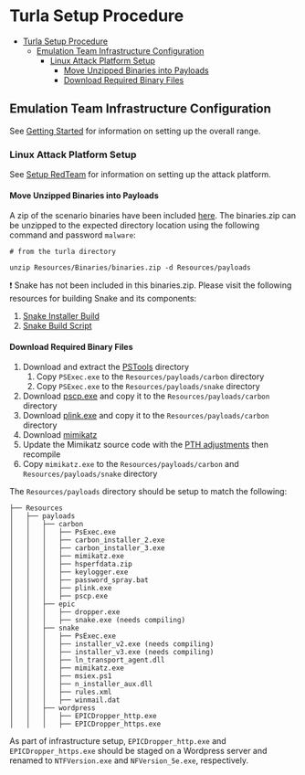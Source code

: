 # Turla Setup Procedure

- [Turla Setup Procedure](#turla-setup-procedure.)
  - [Emulation Team Infrastructure Configuration](#emulation-team-infrastructure-configuration.)
    - [Linux Attack Platform Setup](#linux-attack-platform-setup.)
      - [Move Unzipped Binaries into Payloads](#move-unzipped-binaries-into-payloads.)
      - [Download Required Binary Files](#download-required-binary-files.)

## Emulation Team Infrastructure Configuration

See [Getting Started](GettingStarted.md) for information on setting up the overall range.

### Linux Attack Platform Setup

See [Setup RedTeam](Setup-RedTeam.md) for information on setting up the attack platform.

#### Move Unzipped Binaries into Payloads

A zip of the scenario binaries have been included [here](Resources_Binaries.). The
binaries.zip can be unzipped to the expected directory location using the
following command and password `malware`:

```shell
# from the turla directory

unzip Resources/Binaries/binaries.zip -d Resources/payloads
```

:exclamation: Snake has not been included in this binaries.zip. Please visit the following
resources for building Snake and its components:

1. [Snake Installer Build](README.md#build)
1. [Snake Build Script](buildall.ps1)

#### Download Required Binary Files

1. Download and extract the [PSTools](https://learn.microsoft.com/en-us/sysinternals/downloads/pstools) directory
    1. Copy `PSExec.exe` to the `Resources/payloads/carbon` directory
    1. Copy `PSExec.exe` to the `Resources/payloads/snake` directory
1. Download [pscp.exe](https://the.earth.li/~sgtatham/putty/latest/w64/pscp.exe) and copy it to the `Resources/payloads/carbon` directory
1. Download [plink.exe](https://the.earth.li/~sgtatham/putty/latest/w64/plink.exe) and copy it to the `Resources/payloads/carbon` directory
1. Download [mimikatz](https://github.com/gentilkiwi/mimikatz/)
1. Update the Mimikatz source code with the [PTH adjustments](README.md#adjustments-made-to-mimikatz-pth-function) then recompile
1. Copy `mimikatz.exe` to the `Resources/payloads/carbon` and `Resources/payloads/snake` directory

The `Resources/payloads` directory should be setup to match the following:

```text
├── Resources
│   ├── payloads
│   │   ├── carbon
│   │   │   ├── PsExec.exe
│   │   │   ├── carbon_installer_2.exe
│   │   │   ├── carbon_installer_3.exe
│   │   │   ├── mimikatz.exe
│   │   │   ├── hsperfdata.zip
│   │   │   ├── keylogger.exe
│   │   │   ├── password_spray.bat
│   │   │   ├── plink.exe
│   │   │   ├── pscp.exe
│   │   ├── epic
│   │   │   ├── dropper.exe
│   │   │   ├── snake.exe (needs compiling)
│   │   ├── snake
│   │   │   ├── PsExec.exe
│   │   │   ├── installer_v2.exe (needs compiling)
│   │   │   ├── installer_v3.exe (needs compiling)
│   │   │   ├── ln_transport_agent.dll
│   │   │   ├── mimikatz.exe
│   │   │   ├── msiex.ps1
│   │   │   ├── n_installer_aux.dll
│   │   │   ├── rules.xml
│   │   │   ├── winmail.dat
│   │   ├── wordpress
│   │   │   ├── EPICDropper_http.exe
│   │   │   ├── EPICDropper_https.exe
```

As part of infrastructure setup, `EPICDropper_http.exe` and
`EPICDropper_https.exe` should be staged on a Wordpress server and renamed to
`NTFVersion.exe` and `NFVersion_5e.exe`, respectively.
